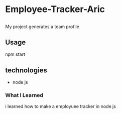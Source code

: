 # Employee-Tracker-Aric

##
My project generates a team profile 

## Usage
npm start

## technologies
* node js

### What I Learned
i learned how to make a employuee tracker in node js
